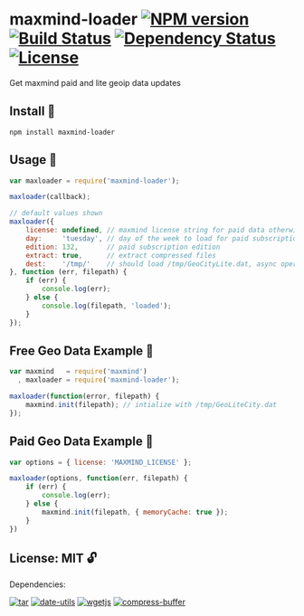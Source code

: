 # maxmind-loader [![NPM version](https://badge.fury.io/js/maxmind-loader.png?branch=master)](http://badge.fury.io/js/maxmind-loader) [![Build Status](https://travis-ci.org/angleman/maxmind-loader.png?branch=master)](https://travis-ci.org/angleman/maxmind-loader) [![Dependency Status](https://gemnasium.com/angleman/maxmind-loader.png?branch=master)](https://gemnasium.com/angleman/maxmind-loader) [![License](http://badgr.co/use/MIT.png?bg=%234ed50e)](#license-mit)

Get maxmind paid and lite geoip data updates

## Install :hammer:

```
npm install maxmind-loader
```

## Usage :wrench:

```javascript
var maxloader = require('maxmind-loader');

maxloader(callback);

// default values shown
maxloader({
	license: undefined, // maxmind license string for paid data otherwise free version loaded
	day:     'tuesday', // day of the week to load for paid subscription
	edition: 132,       // paid subscription edition
	extract: true,      // extract compressed files
	dest:    '/tmp/'    // should load /tmp/GeoCityLite.dat, async operation
}, function (err, filepath) {
	if (err) {
		console.log(err);
	} else {
		console.log(filepath, 'loaded');
	}
});
```

## Free Geo Data Example :wrench:

```javascript
var maxmind   = require('maxmind')
  , maxloader = require('maxmind-loader');

maxloader(function(error, filepath) {
	maxmind.init(filepath); // intialize with /tmp/GeoLiteCity.dat
});
```

## Paid Geo Data Example :wrench:

```javascript
var options = { license: 'MAXMIND_LICENSE' };

maxloader(options, function(err, filepath) {
	if (err) {
		console.log(err);
	} else {
		maxmind.init(filepath, { memoryCache: true });
	}
})
```

## License: MIT :unlock:

Dependencies:

[![tar](http://badgr.co/tar/BSD.png?bg=%23339e00 "tar@0.1.18 Berkeley Software Distribution")](https://github.com/isaacs/node-tar)
[![date-utils](http://badgr.co/date-utils/MIT.png?bg=%23339e00 "date-utils@1.2.14 Massachusetts Institute of Technology")](http://github.com/JerrySievert/node-date-utils)
[![wgetjs](http://badgr.co/wgetjs/MIT.png?bg=%23339e00 "wgetjs@0.3.1 Massachusetts Institute of Technology")](https://github.com/angleman/wgetjs)
[![compress-buffer](http://badgr.co/compress-buffer/MIT*.png?bg=%23339e00 "compress-buffer@1.2.0 Massachusetts Institute of Technology (text scan guess)")](http://github.com/egorfine/node-compress-buffer)